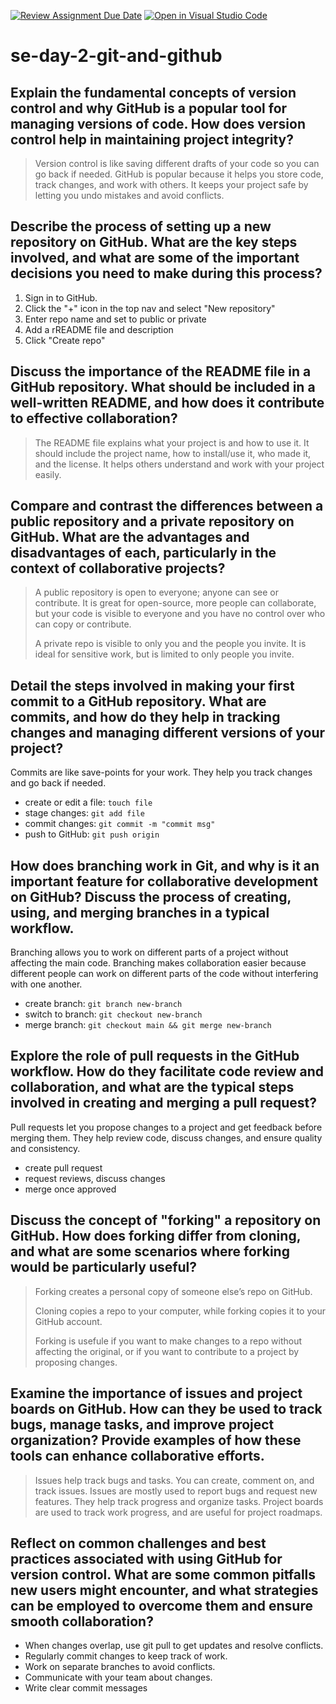 [![Review Assignment Due Date](https://classroom.github.com/assets/deadline-readme-button-22041afd0340ce965d47ae6ef1cefeee28c7c493a6346c4f15d667ab976d596c.svg)](https://classroom.github.com/a/8wgCKhpZ)
[![Open in Visual Studio Code](https://classroom.github.com/assets/open-in-vscode-2e0aaae1b6195c2367325f4f02e2d04e9abb55f0b24a779b69b11b9e10269abc.svg)](https://classroom.github.com/online_ide?assignment_repo_id=15596305&assignment_repo_type=AssignmentRepo)
# se-day-2-git-and-github
## Explain the fundamental concepts of version control and why GitHub is a popular tool for managing versions of code. How does version control help in maintaining project integrity?

> Version control is like saving different drafts of your code so you can go back if needed. GitHub is popular because it helps you store code, track changes, and work with others. It keeps your project safe by letting you undo mistakes and avoid conflicts.

## Describe the process of setting up a new repository on GitHub. What are the key steps involved, and what are some of the important decisions you need to make during this process?

1. Sign in to GitHub.
2. Click the "+" icon in the top nav and select "New repository"
3. Enter repo name and set to public or private
4. Add a rREADME file and description
5. Click "Create repo"

## Discuss the importance of the README file in a GitHub repository. What should be included in a well-written README, and how does it contribute to effective collaboration?

> The README file explains what your project is and how to use it. It should include the project name, how to install/use it, who made it, and the license. It helps others understand and work with your project easily.

## Compare and contrast the differences between a public repository and a private repository on GitHub. What are the advantages and disadvantages of each, particularly in the context of collaborative projects?

> A public repository is open to everyone; anyone can see or contribute. It is great for open-source, more people can collaborate, but your code is visible to everyone and you have no control over who can copy or contribute.
>
> A private repo is visible to only you and the people you invite. It is ideal for sensitive work, but is limited to only people you invite.

## Detail the steps involved in making your first commit to a GitHub repository. What are commits, and how do they help in tracking changes and managing different versions of your project?

Commits are like save-points for your work. They help you track changes and go back if needed.

- create or edit a file: `touch file`
- stage changes: `git add file`
- commit changes: `git commit -m "commit msg"`
- push to GitHub: `git push origin`

## How does branching work in Git, and why is it an important feature for collaborative development on GitHub? Discuss the process of creating, using, and merging branches in a typical workflow.

Branching allows you to work on different parts of a project without affecting the main code. Branching makes collaboration easier because different people can work on different parts of the code without interfering with one another.

- create branch: `git branch new-branch`
- switch to branch: `git checkout new-branch`
- merge branch: `git checkout main && git merge new-branch`

## Explore the role of pull requests in the GitHub workflow. How do they facilitate code review and collaboration, and what are the typical steps involved in creating and merging a pull request?

Pull requests let you propose changes to a project and get feedback before merging them. They help review code, discuss changes, and ensure quality and consistency.

- create pull request
- request reviews, discuss changes
- merge once approved

## Discuss the concept of "forking" a repository on GitHub. How does forking differ from cloning, and what are some scenarios where forking would be particularly useful?

> Forking creates a personal copy of someone else’s repo on GitHub.
>
> Cloning copies a repo to your computer, while forking copies it to your GitHub account.
>
> Forking is usefule if you want to make changes to a repo without affecting the original, or if you want to contribute to a project by proposing changes.

## Examine the importance of issues and project boards on GitHub. How can they be used to track bugs, manage tasks, and improve project organization? Provide examples of how these tools can enhance collaborative efforts.

> Issues help track bugs and tasks. You can create, comment on, and track issues.
> Issues are mostly used to report bugs and request new features. They help track progress and organize tasks.
> Project boards are used to track work progress, and are useful for project roadmaps.

## Reflect on common challenges and best practices associated with using GitHub for version control. What are some common pitfalls new users might encounter, and what strategies can be employed to overcome them and ensure smooth collaboration?

- When changes overlap, use git pull to get updates and resolve conflicts.
- Regularly commit changes to keep track of work.
- Work on separate branches to avoid conflicts.
- Communicate with your team about changes.
- Write clear commit messages
